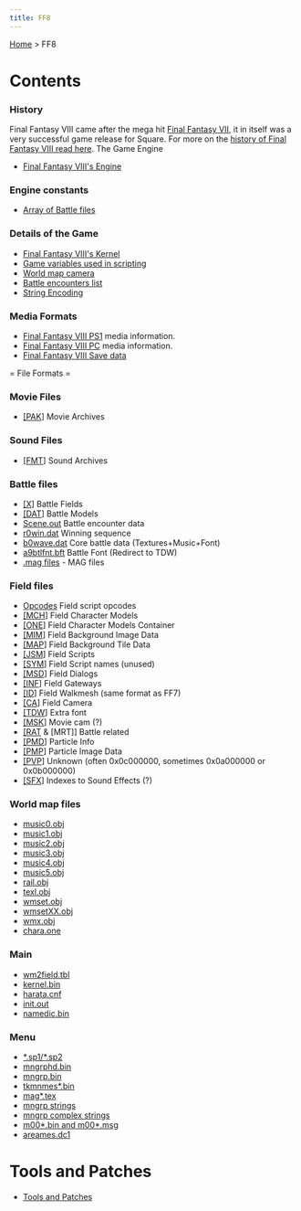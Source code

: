 ```yaml
---
title: FF8
---
```


[Home](/ff7-flat-wiki/Main%20Page.md) > FF8

# Contents

### History

Final Fantasy VIII came after the mega hit [Final Fantasy VII][], it in
itself was a very successful game release for Square. For more on the
[history of Final Fantasy VIII read here][]. The Game Engine

-   [Final Fantasy VIII's Engine][]

### Engine constants

-   [Array of Battle files][]

### Details of the Game

-   [Final Fantasy VIII's Kernel][]
-   [Game variables used in scripting][]
-   [World map camera][]
-   [Battle encounters list][]
-   [String Encoding][]

### Media Formats

-   [Final Fantasy VIII PS1][] media information.
-   [Final Fantasy VIII PC][] media information.
-   [Final Fantasy VIII Save data][]

  
= File Formats =

### Movie Files

-   [\[PAK][1]\] Movie Archives

### Sound Files

-   [\[FMT][2]\] Sound Archives

### Battle files

-   [\[X][3]\] Battle Fields
-   [\[DAT][4]\] Battle Models
-   [Scene.out][] Battle encounter data
-   [r0win.dat][] Winning sequence
-   [b0wave.dat][] Core battle data (Textures+Music+Font)
-   [a9btlfnt.bft][] Battle Font (Redirect to TDW)
-   [.mag files][] - MAG files

### Field files

-   [Opcodes][] Field script opcodes
-   [\[MCH][5]\] Field Character Models
-   [\[ONE][6]\] Field Character Models Container
-   [\[MIM][7]\] Field Background Image Data
-   [\[MAP][8]\] Field Background Tile Data
-   [\[JSM][9]\] Field Scripts
-   [\[SYM][10]\] Field Script names (unused)
-   [\[MSD][11]\] Field Dialogs
-   [\[INF][12]\] Field Gateways
-   [\[ID][13]\] Field Walkmesh (same format as FF7)
-   [\[CA][14]\] Field Camera
-   [\[TDW][a9btlfnt.bft]\] Extra font
-   [\[MSK][15]\] Movie cam (?)
-   [\[RAT][16] & \[MRT\]\] Battle related
-   [\[PMD][17]\] Particle Info
-   [\[PMP][18]\] Particle Image Data
-   [\[PVP][19]\] Unknown (often 0x0c000000, sometimes 0x0a000000 or
    0x0b000000)
-   [\[SFX][20]\] Indexes to Sound Effects (?)

### World map files

-   [music0.obj][]
-   [music1.obj][music0.obj]
-   [music2.obj][music0.obj]
-   [music3.obj][music0.obj]
-   [music4.obj][music0.obj]
-   [music5.obj][music0.obj]
-   [rail.obj][]
-   [texl.obj][]
-   [wmset.obj][]
-   [wmsetXX.obj][]
-   [wmx.obj][]
-   [chara.one][]

### Main

-   [wm2field.tbl][]
-   [kernel.bin][]
-   [harata.cnf][]
-   [init.out][]
-   [namedic.bin][]

### Menu

-   [\*.sp1/\*.sp2][]
-   [mngrphd.bin][]
-   [mngrp.bin][]
-   [tkmnmes\*.bin][]
-   [mag\*.tex][]
-   [mngrp strings][]
-   [mngrp complex strings][]
-   [m00\*.bin and m00\*.msg][]
-   [areames.dc1][]

# Tools and Patches

-   [Tools and Patches][]

  [Final Fantasy VII]: /ff7-flat-wiki/FF7.md "wikilink"
  [history of Final Fantasy VIII read here]: /ff7-flat-wiki/FF8/HistoryOf.md "wikilink"
  [Final Fantasy VIII's Engine]: /ff7-flat-wiki/FF8/Engine.md "wikilink"
  [Array of Battle files]: /ff7-flat-wiki/FF8/Engine%20const/BattleFiles.md "wikilink"
  [Final Fantasy VIII's Kernel]: /ff7-flat-wiki/FF8/Kernel.md "wikilink"
  [Game variables used in scripting]: /ff7-flat-wiki/FF8/Variables.md "wikilink"
  [World map camera]: /ff7-flat-wiki/FF8/Engine/WorldMapCamera.md "wikilink"
  [Battle encounters list]: /ff7-flat-wiki/FF8/Encounter%20Codes.md "wikilink"
  [String Encoding]: /ff7-flat-wiki/FF8/String%20Encoding.md "wikilink"
  [Final Fantasy VIII PS1]: /ff7-flat-wiki/FF8/PlaystationMedia.md "wikilink"
  [Final Fantasy VIII PC]: /ff7-flat-wiki/FF8/PC%20Media.md "wikilink"
  [Final Fantasy VIII Save data]: /ff7-flat-wiki/FF8/GameSaveFormat.md "wikilink"
  [1]: /ff7-flat-wiki/FF8/FileFormat%20PAK.md "wikilink"
  [2]: /ff7-flat-wiki/FF8/FileFormat%20FMT.md "wikilink"
  [3]: /ff7-flat-wiki/FF8/FileFormat%20X.md "wikilink"
  [4]: /ff7-flat-wiki/FF8/FileFormat%20DAT.md "wikilink"
  [Scene.out]: /ff7-flat-wiki/FF8/BattleStructure.md "wikilink"
  [r0win.dat]: /ff7-flat-wiki/FF8/FileFormat%20r0win.md "wikilink"
  [b0wave.dat]: /ff7-flat-wiki/FF8/FileFormat%20b0wave.md "wikilink"
  [a9btlfnt.bft]: /ff7-flat-wiki/FF8/FileFormat%20TDW.md "wikilink"
  [.mag files]: /ff7-flat-wiki/FF8/FileFormat%20magfiles.md "wikilink"
  [Opcodes]: /ff7-flat-wiki/FF8/Field/Script/Opcodes.md "wikilink"
  [5]: /ff7-flat-wiki/FF8/FileFormat%20MCH.md "wikilink"
  [6]: /ff7-flat-wiki/FF8/FileFormat%20ONE.md "wikilink"
  [7]: /ff7-flat-wiki/FF8/FileFormat%20MIM.md "wikilink"
  [8]: /ff7-flat-wiki/FF8/FileFormat%20MAP.md "wikilink"
  [9]: /ff7-flat-wiki/FF8/FileFormat%20JSM.md "wikilink"
  [10]: /ff7-flat-wiki/FF8/FileFormat%20SYM.md "wikilink"
  [11]: /ff7-flat-wiki/FF8/FileFormat%20MSD.md "wikilink"
  [12]: /ff7-flat-wiki/FF8/FileFormat%20INF.md "wikilink"
  [13]: /ff7-flat-wiki/FF7/Field/Walkmesh.md "wikilink"
  [14]: /ff7-flat-wiki/FF8/FileFormat%20CA.md "wikilink"
  [15]: /ff7-flat-wiki/FF8/FileFormat%20MSK.md "wikilink"
  [16]: /ff7-flat-wiki/FF8/FileFormat%20RAT%20MRT.md "wikilink"
  [17]: /ff7-flat-wiki/FF8/FileFormat%20PMD.md "wikilink"
  [18]: /ff7-flat-wiki/FF8/FileFormat%20PMP.md "wikilink"
  [19]: /ff7-flat-wiki/FF8/FileFormat%20PVP.md "wikilink"
  [20]: /ff7-flat-wiki/FF8/FileFormat%20SFX.md "wikilink"
  [music0.obj]: /ff7-flat-wiki/FF8/WorldMap%20music.md "wikilink"
  [rail.obj]: /ff7-flat-wiki/FF8/WorldMap%20rail.md "wikilink"
  [texl.obj]: /ff7-flat-wiki/FF8/WorldMap%20texl.md "wikilink"
  [wmset.obj]: /ff7-flat-wiki/FF8/WorldMap%20wmset.md "wikilink"
  [wmsetXX.obj]: /ff7-flat-wiki/FF8/WorldMap%20wmsetxx.md "wikilink"
  [wmx.obj]: /ff7-flat-wiki/FF8/WorldMap%20wmx.md "wikilink"
  [chara.one]: /ff7-flat-wiki/FF8/WorldMap%20charaone.md "wikilink"
  [wm2field.tbl]: /ff7-flat-wiki/FF8/Main%20wm2.md "wikilink"
  [kernel.bin]: /ff7-flat-wiki/FF8/Main%20kernel.md "wikilink"
  [harata.cnf]: /ff7-flat-wiki/FF8/Main%20harata.md "wikilink"
  [init.out]: /ff7-flat-wiki/FF8/Main%20init.md "wikilink"
  [namedic.bin]: /ff7-flat-wiki/FF8/Main%20namedic.md "wikilink"
  [\*.sp1/\*.sp2]: /ff7-flat-wiki/FF8/Menu%20sp2.md "wikilink"
  [mngrphd.bin]: /ff7-flat-wiki/FF8/Menu%20mngrphd%20bin.md "wikilink"
  [mngrp.bin]: /ff7-flat-wiki/FF8/Menu%20mngrp%20bin.md "wikilink"
  [tkmnmes\*.bin]: /ff7-flat-wiki/FF8/Menu%20tkmnmes.md "wikilink"
  [mag\*.tex]: /ff7-flat-wiki/Ff8/Menu%20mag%20textures.md "wikilink"
  [mngrp strings]: /ff7-flat-wiki/FF8/Menu%20mngrp%20strings%20locations.md "wikilink"
  [mngrp complex strings]: /ff7-flat-wiki/FF8/Menu%20mngrp%20complex%20strings.md "wikilink"
  [m00\*.bin and m00\*.msg]: /ff7-flat-wiki/FF8/Menu%20m000%20m004.md "wikilink"
  [areames.dc1]: /ff7-flat-wiki/FF8/Menu%20areames%20dc1.md "wikilink"
  [Tools and Patches]: /ff7-flat-wiki/FF8/Tools.md "wikilink"
